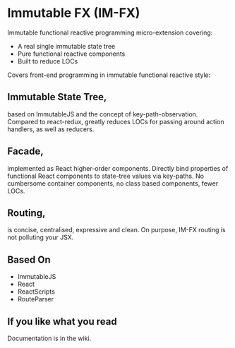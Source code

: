 # Immutable FX (IM-FX)

Immutable functional reactive programming micro-extension covering:

- A real single immutable state tree
- Pure functional reactive components
- Built to reduce LOCs

Covers front-end programming in immutable functional reactive style:

## Immutable State Tree,

based on ImmutableJS and the concept of key-path-observation. Compared to react-redux, greatly reduces LOCs for passing around action handlers, as well as reducers.

## Facade,

implemented as React higher-order components. Directly bind properties of functional React components to state-tree values via key-paths. No cumbersome container components, no class based components, fewer LOCs.

## Routing,

is concise, centralised, expressive and clean. On purpose, IM-FX routing is not polluting your JSX.

## Based On

- ImmutableJS
- React
- ReactScripts
- RouteParser

## If you like what you read

Documentation is in the wiki.

